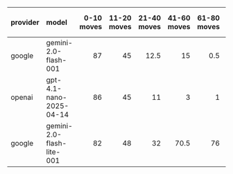 | provider   | model                     |   0-10 moves |   11-20 moves |   21-40 moves |   41-60 moves |   61-80 moves |   81-100 moves |
|:-----------|:--------------------------|-------------:|--------------:|--------------:|--------------:|--------------:|---------------:|
| google     | gemini-2.0-flash-001      |           87 |            45 |          12.5 |          15   |           0.5 |              0 |
| openai     | gpt-4.1-nano-2025-04-14   |           86 |            45 |          11   |           3   |           1   |              1 |
| google     | gemini-2.0-flash-lite-001 |           82 |            48 |          32   |          70.5 |          76   |             71 |